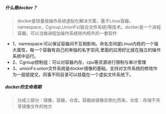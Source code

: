 ##### 什么是docker？
> docker是轻量级操作系统虚拟化解决方案，基于Linux容器，namespace，Cgroup,UnionFs(联合文件系统)等技术。docker是一个进程容器，可以当做进程加操作系统除内核外的一套软件

+ 1、namespace:可以保证容器间不互相影响。命名空间是Linux内核的一个强大属性，每一个容器有自己的单独的名字空间,里面的应用好比就在独立的操作系统中运行。
+ 2、Cgroup控制组：可以对容器内存，cpu等资源进行限制与审计管理
+ 3、unionFs:union文件系统是docker镜像的基础。支持对文件系统的修改作为一层层提交，同事不同目录可以挂载在一个虚拟文件系统下。


##### docker的生命周期
> 分成三部分：镜像，容器，仓库。容器由镜像实例化而来。仓库：存储于共享镜像文件的地方

